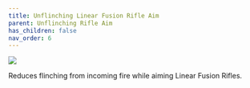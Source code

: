 ```yaml
---
title: Unflinching Linear Fusion Rifle Aim
parent: Unflinching Rifle Aim
has_children: false
nav_order: 6
---
```


![](https://bungie.net/common/destiny2_content/icons/51951a3ceacc9171bbd2965d98a7ffa4.png)

Reduces flinching from incoming fire while aiming Linear Fusion Rifles.
